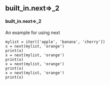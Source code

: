 ## built_in.next=>_2
#### built_in.next=>_2
An example for using next
```
mylist = iter(['apple', 'banana', 'cherry'])
x = next(mylist, 'orange')
print(x)
x = next(mylist, 'orange')
print(x)
x = next(mylist, 'orange')
print(x)
x = next(mylist, 'orange')
print(x)
```